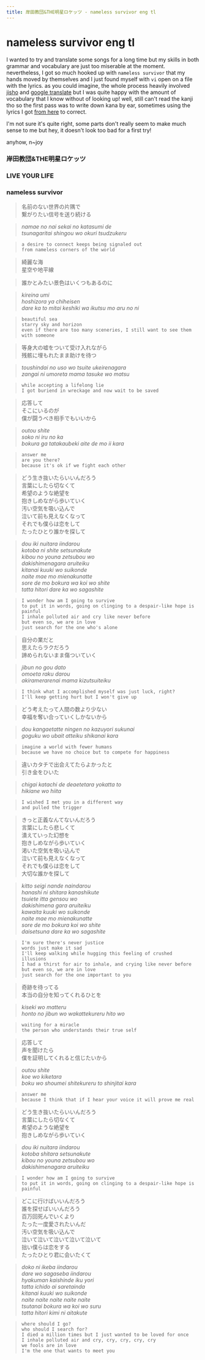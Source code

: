 ```yaml
---
title: 岸田教団&THE明星ロケッツ - nameless survivor eng tl
---
```


# nameless survivor eng tl

I wanted to try and translate some songs for a long time but my skills in both grammar and vocabulary are just too miserable at the moment. nevertheless, I got so much hooked up with `nameless survivor` that my hands moved by themselves and I just found myself with `vi` open on a file with the lyrics. as you could imagine, the whole process heavily involved [jisho](jisho.org) and [google translate](https://translate.google.com/#ja/en/) but I was quite happy with the amount of vocabulary that I know without of looking up! well, still can't read the kanji tho so the first pass was to write down kana by ear, sometimes using the lyrics I got [from here](http://www.kasi-time.com/item-81153.html) to correct.

I'm not sure it's quite right, some parts don't really seem to make much sense to me but hey, it doesn't look too bad for a first try!

anyhow, n~joy

### 岸田教団&THE明星ロケッツ
###   LIVE YOUR LIFE 
###   nameless survivor

> 名前のない世界の片隅で<br/>
> 繋がりたい信号を送り続ける

> *namae no nai sekai no katasumi de*<br/>
> *tsunagaritai shingou wo okuri tsudzukeru*

> `a desire to connect keeps being signaled out`<br/>
> `from nameless corners of the world`
 
> 綺麗な海<br/>
> 星空や地平線

> 誰かとみたい景色はいくつもあるのに
 
> *kireina umi*<br/>
> *hoshizora ya chiheisen*<br/>
> *dare ka to mitai keshiki wa ikutsu mo aru no ni*
 
> `beautiful sea`<br/>
> `starry sky and horizon`<br/>
> `even if there are too many sceneries, I still want to see them with someone`
 
> 等身大の嘘をついて受け入れながら<br/>
> 残骸に埋もれたまま助けを待つ
 
> *toushindai no uso wo tsuite ukeirenagara*<br/>
> *zangai ni umoreta mama tasuke wo matsu*

> `while accepting a lifelong lie`<br/>
> `I got buriend in wreckage and now wait to be saved`

> 応答して<br/>
> そこにいるのが<br/>
> 僕が闘うべき相手でもいいから

> *outou shite*<br/>
> *soko ni iru no ka*<br/>
> *bokura ga tatakaubeki aite de mo ii kara*

> `answer me`<br/>
> `are you there?`<br/>
> `because it's ok if we fight each other`

> どう生き抜いたらいいんだろう<br/>
> 言葉にしたら切なくて<br/>
> 希望のような絶望を<br/>
> 抱きしめながら歩いていく<br/>
> 汚い空気を吸い込んで<br/>
> 泣いて前も見えなくなって<br/>
> それでも僕らは恋をして<br/>
> たったひとり誰かを探して

> *dou iki nuitara iindarou*<br/>
> *kotoba ni shite setsunakute*<br/>
> *kibou no youna zetsubou wo*<br/>
> *dakishimenagara aruiteiku*<br/>
> *kitanai kuuki wo suikonde*<br/>
> *naite mae mo mienakunatte*<br/>
> *sore de mo bokura wa koi wo shite*<br/>
> *tatta hitori dare ka wo sagashite*

> `I wonder how am I going to survive`<br/>
> `to put it in words, going on clinging to a despair-like hope is painful`<br/>
> `I inhale polluted air and cry like never before`<br/>
> `but even so, we are in love`<br/>
> `just search for the one who's alone`

> 自分の業だと<br/>
> 思えたらラクだろう<br/>
> 諦められないまま傷ついていく<br/>

> *jibun no gou dato*<br/>
> *omoeta raku darou*<br/>
> *akiramerarenai mama kizutsuiteiku*

> `I think what I accomplished myself was just luck, right?`<br/>
> `I'll keep getting hurt but I won't give up`

> どう考えたって人間の数より少ない<br/>
> 幸福を奪い合っていくしかないから

> *dou kangaetatte ningen no kazuyori sukunai*<br/>
> *goguku wo ubait atteiku shikanai kara*

> `imagine a world with fewer humans`<br/>
> `because we have no choice but to compete for happiness`

> 違いカタチで出会えてたらよかったと<br/>
> 引き金をひいた

> *chigai katachi de deaetetara yokatta to*<br/>
> *hikiane wo hiita*

> `I wished I met you in a different way`<br/>
> `and pulled the trigger`

> きっと正義なんてないんだろう<br/>
> 言葉にしたら悲しくて<br/>
> 潰えていった幻想を<br/>
> 抱きしめながら歩いていく<br/>
> 渇いた空気を吸い込んで<br/>
> 泣いて前も見えなくなって<br/>
> それでも僕らは恋をして<br/>
> 大切な誰かを探して

> *kitto seigi nande naindarou*<br/>
> *hanashi ni shitara kanashikute*<br/>
> *tsuiete itta gensou wo*<br/>
> *dakishimena gara aruiteiku*<br/>
> *kawaita kuuki wo suikonde*<br/>
> *naite mae mo mienakunatte*<br/>
> *sore de mo bokura koi wo shite*<br/>
> *daisetsuna dare ka wo sagashite*

> `I'm sure there's never justice`<br/>
> `words just make it sad`<br/>
> `I'll keep walking while hugging this feeling of crushed illusions`<br/>
> `I had a thirst for air to inhale, and crying like never before`<br/>
> `but even so, we are in love`<br/>
> `just search for the one important to you`

> 奇跡を待ってる<br/>
> 本当の自分を知ってくれるひとを

> *kiseki wo matteru*<br/>
> *honto no jibun wo wakattekureru hito wo*<br/>

> `waiting for a miracle`<br/>
> `the person who understands their true self`

> 応答して<br/>
> 声を聞けたら<br/>
> 僕を証明してくれると信じたいから

> *outou shite*<br/>
> *koe wo kiketara*<br/>
> *boku wo shoumei shitekureru to shinjitai kara*

> `answer me`<br/>
> `because I think that if I hear your voice it will prove me real`

> どう生き抜いたらいいんだろう<br/>
> 言葉にしたら切なくて<br/>
> 希望のような絶望を<br/>
> 抱きしめながら歩いていく

> *dou iki nuitara iindarou*<br/>
> *kotoba shitara setsunakute*<br/>
> *kibou no youna zetsubou wo*<br/>
> *dakishimenagara aruiteiku*

> `I wonder how am I going to survive`<br/>
> `to put it in words, going on clinging to a despair-like hope is painful`

> どこに行けばいいんだろう<br/>
> 誰を探せばいいんだろう<br/>
> 百万回死んでいくより<br/>
> たった一度愛されたいんだ<br/>
> 汚い空気を吸い込んで<br/>
> 泣いて泣いて泣いて泣いて泣いて<br/>
> 拙い僕らは恋をする<br/>
> たったひとり君に会いたくて

> *doko ni ikeba iindarou*<br/>
> *dare wo sagaseba iindarou*<br/>
> *hyakuman kaishinde iku yori*<br/>
> *tatta ichido ai saretainda*<br/>
> *kitanai kuuki wo suikonde*<br/>
> *naite naite naite naite naite*<br/>
> *tsutanai bokura wa koi wo suru*<br/>
> *tatta hitori kimi ni aitakute*

> `where should I go?`<br/>
> `who should I search for?`<br/>
> `I died a million times but I just wanted to be loved for once`<br/>
> `I inhale polluted air and cry, cry, cry, cry, cry`<br/>
> `we fools are in love`<br/>
> `I'm the one that wants to meet you`
